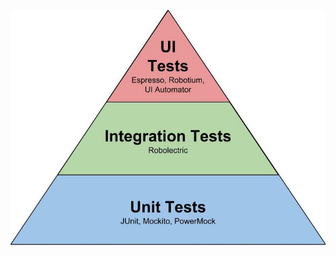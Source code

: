 
![Android](https://github.com/ShonKangYoul/ShonKangYoul.github.io/blob/main/image/android_unit_test.jpg?raw=true "Unit Test")
